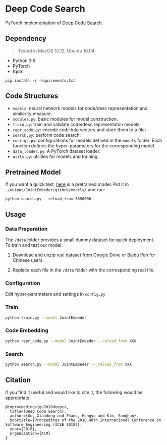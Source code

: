 # Deep Code Search

PyTorch implementation of [Deep Code Search](https://guxd.github.io/papers/deepcs.pdf).

## Dependency
> Tested in MacOS 10.12, Ubuntu 16.04
* Python 3.6
* PyTorch 
* tqdm

 ```
 pip install -r requirements.txt
 ```
 

## Code Structures

 - `models`: neural network models for code/desc representation and similarity measure.
 - `modules.py`: basic modules for model construction.
 - `train.py`: train and validate code/desc representaton models; 
 - `repr_code.py`: encode code into vectors and store them to a file; 
 - `search.py`: perform code search;
 - `configs.py`: configurations for models defined in the `models` folder. 
   Each function defines the hyper-parameters for the corresponding model.
 - `data_loader.py`: A PyTorch dataset loader.
 - `utils.py`: utilities for models and training. 

## Pretrained Model
   If you want a quick test, [here](https://drive.google.com/file/d/1sq9llpd-Snjdr2QKLx8ndnOtczUJGRSK/view?usp=sharing) is a pretrained model. Put it in `./output/JointEmbeder/github/models/` and run:
   ```
   python search.py --reload_from 3650000
   ```
 
## Usage

   ### Data Preparation
  The `/data` folder provides a small dummy dataset for quick deployment.  
  To train and test our model:
  
  1) Download and unzip real dataset from [Google Drive](https://drive.google.com/drive/folders/1GZYLT_lzhlVczXjD6dgwVUvDDPHMB6L7?usp=sharing) or [Baidu Pan](https://pan.baidu.com/s/1U_MtFXqq0C-Qh8WUFAWGvg) for Chinese users.
  
  2) Replace each file in the `/data` folder with the corresponding real file. 
  
   ### Configuration
   Edit hyper-parameters and settings in `config.py`

   ### Train
   
   ```bash
   python train.py --model JointEmbeder
   ```
   
   ### Code Embedding
   
   ```bash
   python repr_code.py --model JointEmbeder --reload_from XXX
   ```
   
   ### Search
   
   ```bash
   python search.py --model JointEmbeder --_reload_from XXX
   ```
   

## Citation

 If you find it useful and would like to cite it, the following would be appropriate:
```
@inproceedings{gu2018deepcs,
  title={Deep Code Search},
  author={Gu, Xiaodong and Zhang, Hongyu and Kim, Sunghun},
  booktitle={Proceedings of the 2018 40th International Conference on Software Engineering (ICSE 2018)},
  year={2018},
  organization={ACM}
}
```
